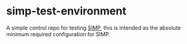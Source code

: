 # simp-test-environment

A simple control repo for testing [SIMP](https://simp-project.com), this is intended as the absolute minimum required configuration for SIMP.
